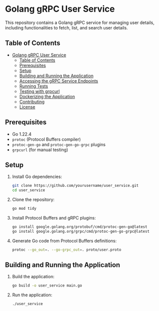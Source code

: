 # Golang gRPC User Service

This repository contains a Golang gRPC service for managing user details, including functionalities to fetch, list, and search user details.

## Table of Contents

- [Golang gRPC User Service](#golang-grpc-user-service)
  - [Table of Contents](#table-of-contents)
  - [Prerequisites](#prerequisites)
  - [Setup](#setup)
  - [Building and Running the Application](#building-and-running-the-application)
  - [Accessing the gRPC Service Endpoints](#accessing-the-grpc-service-endpoints)
  - [Running Tests](#running-tests)
  - [Testing with grpcurl](#testing-with-grpcurl)
  - [Dockerizing the Application](#dockerizing-the-application)
  - [Contributing](#contributing)
  - [License](#license)

## Prerequisites

- Go 1.22.4
- `protoc` (Protocol Buffers compiler)
- `protoc-gen-go` and `protoc-gen-go-grpc` plugins
- `grpcurl` (for manual testing)

## Setup

1. Install Go dependencies:

   ``` sh
   git clone https://github.com/yourusername/user_service.git
   cd user_service

2. Clone the repository:

   ``` sh
   go mod tidy

3. Install Protocol Buffers and gRPC plugins:

   ``` sh
   go install google.golang.org/protobuf/cmd/protoc-gen-go@latest
   go install google.golang.org/grpc/cmd/protoc-gen-go-grpc@latest

4. Generate Go code from Protocol Buffers definitions:

   ``` sh
   protoc --go_out=. --go-grpc_out=. proto/user.proto

## Building and Running the Application

1. Build the application:

   ``` sh
   go build -o user_service main.go

2. Run the application:

   ``` sh
   ./user_service
